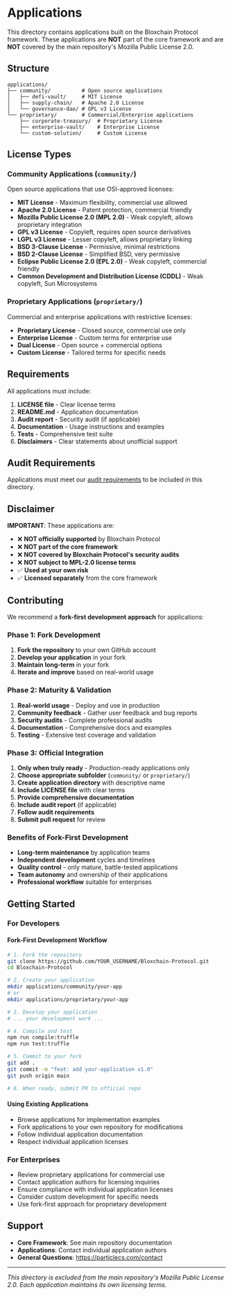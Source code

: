 # Applications

This directory contains applications built on the Bloxchain Protocol framework. These applications are **NOT** part of the core framework and are **NOT** covered by the main repository's Mozilla Public License 2.0.

## Structure

```
applications/
├── community/          # Open source applications
│   ├── defi-vault/     # MIT License
│   ├── supply-chain/   # Apache 2.0 License
│   └── governance-dao/ # GPL v3 License
└── proprietary/        # Commercial/Enterprise applications
    ├── corporate-treasury/  # Proprietary License
    ├── enterprise-vault/    # Enterprise License
    └── custom-solution/     # Custom License
```

## License Types

### Community Applications (`community/`)
Open source applications that use OSI-approved licenses:

- **MIT License** - Maximum flexibility, commercial use allowed
- **Apache 2.0 License** - Patent protection, commercial friendly
- **Mozilla Public License 2.0 (MPL 2.0)** - Weak copyleft, allows proprietary integration
- **GPL v3 License** - Copyleft, requires open source derivatives
- **LGPL v3 License** - Lesser copyleft, allows proprietary linking
- **BSD 3-Clause License** - Permissive, minimal restrictions
- **BSD 2-Clause License** - Simplified BSD, very permissive
- **Eclipse Public License 2.0 (EPL 2.0)** - Weak copyleft, commercial friendly
- **Common Development and Distribution License (CDDL)** - Weak copyleft, Sun Microsystems

### Proprietary Applications (`proprietary/`)
Commercial and enterprise applications with restrictive licenses:

- **Proprietary License** - Closed source, commercial use only
- **Enterprise License** - Custom terms for enterprise use
- **Dual License** - Open source + commercial options
- **Custom License** - Tailored terms for specific needs

## Requirements

All applications must include:

1. **LICENSE file** - Clear license terms
2. **README.md** - Application documentation
3. **Audit report** - Security audit (if applicable)
4. **Documentation** - Usage instructions and examples
5. **Tests** - Comprehensive test suite
6. **Disclaimers** - Clear statements about unofficial support

## Audit Requirements

Applications must meet our [audit requirements](audit-requirements.md) to be included in this directory.

## Disclaimer

**IMPORTANT**: These applications are:

- ❌ **NOT officially supported** by Bloxchain Protocol
- ❌ **NOT part of the core framework**
- ❌ **NOT covered by Bloxchain Protocol's security audits**
- ❌ **NOT subject to MPL-2.0 license terms**
- ✅ **Used at your own risk**
- ✅ **Licensed separately** from the core framework

## Contributing

We recommend a **fork-first development approach** for applications:

### Phase 1: Fork Development
1. **Fork the repository** to your own GitHub account
2. **Develop your application** in your fork
3. **Maintain long-term** in your fork
4. **Iterate and improve** based on real-world usage

### Phase 2: Maturity & Validation
1. **Real-world usage** - Deploy and use in production
2. **Community feedback** - Gather user feedback and bug reports
3. **Security audits** - Complete professional audits
4. **Documentation** - Comprehensive docs and examples
5. **Testing** - Extensive test coverage and validation

### Phase 3: Official Integration
1. **Only when truly ready** - Production-ready applications only
2. **Choose appropriate subfolder** (`community/` or `proprietary/`)
3. **Create application directory** with descriptive name
4. **Include LICENSE file** with clear terms
5. **Provide comprehensive documentation**
6. **Include audit report** (if applicable)
7. **Follow audit requirements**
8. **Submit pull request** for review

### Benefits of Fork-First Development
- **Long-term maintenance** by application teams
- **Independent development** cycles and timelines
- **Quality control** - only mature, battle-tested applications
- **Team autonomy** and ownership of their applications
- **Professional workflow** suitable for enterprises

## Getting Started

### For Developers

#### Fork-First Development Workflow
```bash
# 1. Fork the repository
git clone https://github.com/YOUR_USERNAME/Bloxchain-Protocol.git
cd Bloxchain-Protocol

# 2. Create your application
mkdir applications/community/your-app
# or
mkdir applications/proprietary/your-app

# 3. Develop your application
# ... your development work ...

# 4. Compile and test
npm run compile:truffle
npm run test:truffle

# 5. Commit to your fork
git add .
git commit -m "feat: add your-application v1.0"
git push origin main

# 6. When ready, submit PR to official repo
```

#### Using Existing Applications
- Browse applications for implementation examples
- Fork applications to your own repository for modifications
- Follow individual application documentation
- Respect individual application licenses

### For Enterprises
- Review proprietary applications for commercial use
- Contact application authors for licensing inquiries
- Ensure compliance with individual application licenses
- Consider custom development for specific needs
- Use fork-first approach for proprietary development

## Support

- **Core Framework**: See main repository documentation
- **Applications**: Contact individual application authors
- **General Questions**: https://particlecs.com/contact

---

*This directory is excluded from the main repository's Mozilla Public License 2.0. Each application maintains its own licensing terms.*

